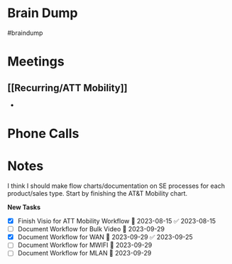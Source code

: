 # Brain Dump
#braindump 

# Meetings
## [[Recurring/ATT Mobility]]
- 
# Phone Calls

# Notes
I think I should make flow charts/documentation on SE processes for each product/sales type.  Start by finishing the AT&T Mobility chart.

**New Tasks**
- [x] Finish Visio for ATT Mobility Workflow 📅 2023-08-15 ✅ 2023-08-15
- [ ] Document Workflow for Bulk Video 📅 2023-09-29
- [x] Document Workflow for WAN 📅 2023-09-29 ✅ 2023-09-25
- [ ] Document Workflow for MWIFI 📅 2023-09-29
- [ ] Document Workflow for MLAN 📅 2023-09-29